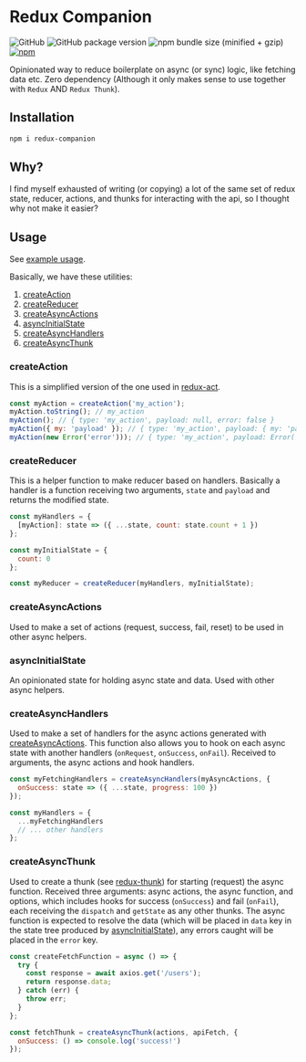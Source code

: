 # Redux Companion

![GitHub](https://img.shields.io/github/license/rkkautsar/redux-async-helper.svg?style=flat-square)
![GitHub package version](https://img.shields.io/github/package-json/v/rkkautsar/redux-async-helper.svg?style=flat-square)
![npm bundle size (minified + gzip)](https://img.shields.io/bundlephobia/minzip/redux-async-helper.svg?style=flat-square)
[![npm](https://img.shields.io/npm/dt/redux-async-helper.svg?style=flat-square)](https://www.npmjs.com/package/redux-async-helper)

Opinionated way to reduce boilerplate on async (or sync) logic, like fetching data etc.
Zero dependency (Although it only makes sense to use together with `Redux` AND `Redux Thunk`).

## Installation

```sh
npm i redux-companion
```

## Why?

I find myself exhausted of writing (or copying) a lot of the same set of redux state, reducer,
actions, and thunks for interacting with the api, so I thought why not make it easier?

## Usage

See [example usage](example).

Basically, we have these utilities:

1. [createAction](#createaction)
2. [createReducer](#createreducer)
3. [createAsyncActions](#createasyncactions)
4. [asyncInitialState](#asyncinitialstate)
5. [createAsyncHandlers](#createasynchandlers)
6. [createAsyncThunk](#createasyncthunk)

### createAction

This is a simplified version of the one used in [redux-act](https://github.com/pauldijou/redux-act).

```js
const myAction = createAction('my_action');
myAction.toString(); // my_action
myAction(); // { type: 'my_action', payload: null, error: false }
myAction({ my: 'payload' }); // { type: 'my_action', payload: { my: 'payload' }, error: false }
myAction(new Error('error'))); // { type: 'my_action', payload: Error('error'), error: true }
```

### createReducer

This is a helper function to make reducer based on handlers. Basically a handler is a function
receiving two arguments, `state` and `payload` and returns the modified state.

```js
const myHandlers = {
  [myAction]: state => ({ ...state, count: state.count + 1 })
};

const myInitialState = {
  count: 0
};

const myReducer = createReducer(myHandlers, myInitialState);
```

### createAsyncActions

Used to make a set of actions (request, success, fail, reset) to be used in other async helpers.

### asyncInitialState

An opinionated state for holding async state and data. Used with other async helpers.

### createAsyncHandlers

Used to make a set of handlers for the async actions generated with
[createAsyncActions](#createasyncactions). This function also allows you to hook on each
async state with another handlers (`onRequest`, `onSuccess`, `onFail`). Received to arguments,
the async actions and hook handlers.

```js
const myFetchingHandlers = createAsyncHandlers(myAsyncActions, {
  onSuccess: state => ({ ...state, progress: 100 })
});

const myHandlers = {
  ...myFetchingHandlers
  // ... other handlers
};
```

### createAsyncThunk

Used to create a thunk (see [redux-thunk](https://github.com/reduxjs/redux-thunk)) for starting
(request) the async function. Received three arguments: async actions, the async function, and
options, which includes hooks for success (`onSuccess`) and fail (`onFail`), each receiving
the `dispatch` and `getState` as any other thunks. The async function is expected to resolve
the data (which will be placed in `data` key in the state tree produced by
[asyncInitialState](#asyncinitialstate)),
any errors caught will be placed in the `error` key.

```js
const createFetchFunction = async () => {
  try {
    const response = await axios.get('/users');
    return response.data;
  } catch (err) {
    throw err;
  }
};

const fetchThunk = createAsyncThunk(actions, apiFetch, {
  onSuccess: () => console.log('success!')
});
```
